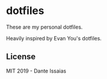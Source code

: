 dotfiles
========

These are my personal dotfiles.

Heavily inspired by Evan You's dotfiles.

## License

MIT 2019 - Dante Issaias
